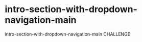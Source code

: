 # intro-section-with-dropdown-navigation-main
intro-section-with-dropdown-navigation-main CHALLENGE
